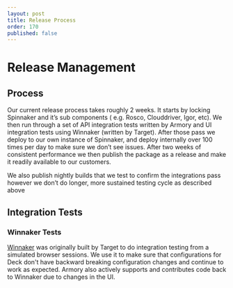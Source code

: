 ```yaml
---
layout: post
title: Release Process
order: 170
published: false
---
```


# Release Management

## Process
Our current release process takes roughly 2 weeks.  It starts by locking Spinnaker and it’s sub components ( e.g. Rosco, Clouddriver, Igor, etc).  We then run through a set of API integration tests written by Armory and UI integration tests using Winnaker (written by Target).  After those pass we deploy to our own instance of Spinnaker, and deploy internally over 100 times per day to make sure we don’t see issues.  After two weeks of consistent performance we then publish the package as a release and make it readily available to our customers.

We also publish nightly builds that we test to confirm the integrations pass however we don’t do longer, more sustained testing cycle as described above

## Integration Tests


### Winnaker Tests

[Winnaker](https://github.com/target/winnaker) was originally built by Target to do integration testing from a simulated browser sessions.  We use it to make sure that configurations for Deck don't have backward breaking configuration changes and continue to work as expected.  Armory also actively supports and contributes code back to Winnaker due to changes in the UI.
